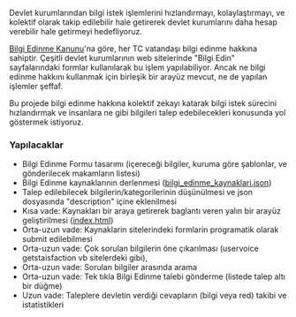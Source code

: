 Devlet kurumlarından bilgi istek işlemlerini hızlandırmayı, kolaylaştırmayı, ve kolektif olarak takip edilebilir hale getirerek devlet kurumlarını daha hesap verebilir hale getirmeyi hedefliyoruz.

[Bilgi Edinme Kanunu](http://www.mevzuat.gov.tr/Metin.Aspx?MevzuatKod=1.5.4982&sourceXmlSearch=&MevzuatIliski=0)'na göre, her TC vatandaşı bilgi edinme hakkına sahiptir. Çeşitli devlet kurumlarının web sitelerinde "Bilgi Edin" sayfalarındaki formlar kullanılarak bu işlem yapılabiliyor. Ancak ne bilgi edinme hakkını kullanmak için birleşik bir arayüz mevcut, ne de yapılan işlemler şeffaf.

Bu projede bilgi edinme hakkına kolektif zekayı katarak bilgi istek sürecini hızlandırmak ve insanlara ne gibi bilgileri talep edebilecekleri konusunda yol göstermek istiyoruz.

### Yapılacaklar
- Bilgi Edinme Formu tasarımı (içereceği bilgiler, kuruma göre şablonlar, ve gönderilecek makamların listesi)
- Bilgi Edinme kaynaklarının derlenmesi ([bilgi_edinme_kaynaklari.json](https://github.com/direnkod/bilgi-edin/blob/master/bilgi_edinme_kaynaklari.json))
- Talep edilebilecek bilgilerin/kategorilerinin düşünülmesi ve json dosyasında "description" içine eklenilmesi
- Kısa vade: Kaynakları bir araya getirerek baglantı veren yalın bir arayüz geliştirilmesi ([index.html](https://github.com/direnkod/bilgi-edin/blob/master/index.html))
- Orta-uzun vade: Kaynaklarin sitelerindeki formlarin programatik olarak submit edilebilmesi
- Orta-uzun vade: Çok sorulan bilgilerin öne çıkarılması (uservoice getstaisfaction vb sitelerdeki gibi),
- Orta-uzun vade: Sorulan bilgiler arasında arama
- Orta-uzun vade: Tek tıkla Bilgi Edinme talebi gönderme (listede talep altı bir düğme)
- Uzun vade: Taleplere devletin verdiği cevapların (bilgi veya red) takibi ve istatistikleri
